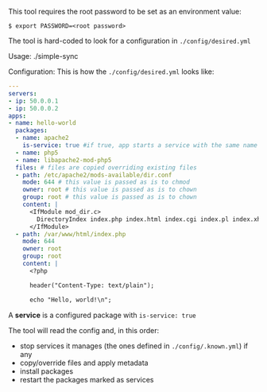 This tool requires the root password to be set as an environment value:
```
$ export PASSWORD=<root password>
```

The tool is hard-coded to look for a configuration in `./config/desired.yml`

Usage:
./simple-sync

Configuration:
This is how the `./config/desired.yml` looks like:

```yaml
---
servers:
- ip: 50.0.0.1
- ip: 50.0.0.2
apps:
- name: hello-world
  packages:
  - name: apache2
    is-service: true #if true, app starts a service with the same name
  - name: php5
  - name: libapache2-mod-php5
  files: # files are copied overriding existing files
  - path: /etc/apache2/mods-available/dir.conf
    mode: 644 # this value is passed as is to chmod
    owner: root # this value is passed as is to chown
    group: root # this value is passed as is to chown
    content: |
      <IfModule mod_dir.c>
        DirectoryIndex index.php index.html index.cgi index.pl index.xhtml index.htm
      </IfModule>
  - path: /var/www/html/index.php
    mode: 644
    owner: root
    group: root
    content: |
      <?php

      header("Content-Type: text/plain");

      echo "Hello, world!\n";
```

A **service** is a configured package with `is-service: true`

The tool will read the config and, in this order:
- stop services it manages (the ones defined in `./config/.known.yml`) if any
- copy/override files and apply metadata
- install packages
- restart the packages marked as services
